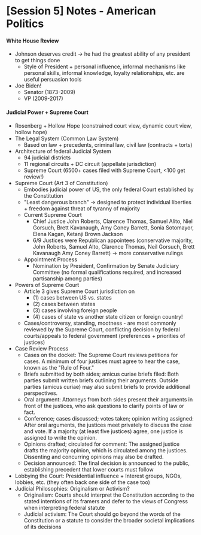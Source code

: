 # [Session 5] Notes - American Politics

#### White House Review

- Johnson deserves credit $\rightarrow$ he had the greatest ability of any president to get things done
  - Style of President + personal influence, informal mechanisms like personal skills, informal knowledge, loyalty relationships, etc. are useful persuasion tools
- Joe Biden!
  - Senator (1873-2009)
  - VP (2009-2017)

#### Judicial Power + Supreme Court

- Rosenberg + Hollow Hope (constrained court view, dynamic court view, hollow hope)
- The Legal System (Common Law System)
  - Based on law + precedents, criminal law, civil law (contracts + torts)
- Architecture of federal Judicial System
  - 94 judicial districts
  - 11 regional circuits + DC circuit (appellate jurisdiction)
  - Supreme Court (6500+ cases filed with Supreme Court, <100 get review!)
- Supreme Court (Art 3 of Constitution)
  - Embodies judicial power of US, the only federal Court established by the Constitution
  - "Least dangerous branch" $\rightarrow$ designed to protect individual liberties + freedom against threat of tyranny of majority 
  - Current Supreme Court
    - Chief Justice John Roberts, Clarence Thomas, Samuel Alito, Niel Gorsuch, Brett Kavanaugh, Amy Coney Barrett, Sonia Sotomayor, Elena Kagan, Ketanji Brown Jackson
    - 6/9 Justices were Republican appointees (conservative majority, John Roberts, Samuel Alto, Clarence Thomas, Neil Gorsuch, Brett Kavanaugh Amy Coney Barrett) $\rightarrow$ more conservative rulings
  - Appointment Process
    - Nomination by President, Confirmation by Senate Judiciary Committee (no formal qualifications required, and increased partisanship among parties)
- Powers of Supreme Court
  - Article 3 gives Supreme Court jurisdiction on 
    - (1) cases between US vs. states
    - (2) cases between states
    - (3) cases involving foreign people
    - (4) cases of state vs another state citizen or foreign country!
  - Cases/controversy, standing, mootness - are most commonly reviewed by the Supreme Court, conflicting decision by federal courts/appeals to federal government (preferences + priorities of justices)
- Case Review Process
  - Cases on the docket: The Supreme Court reviews petitions for cases. A minimum of four justices must agree to hear the case, known as the "Rule of Four."
  - Briefs submitted by both sides; amicus curiae briefs filed: Both parties submit written briefs outlining their arguments. Outside parties (amicus curiae) may also submit briefs to provide additional perspectives.
  - Oral argument: Attorneys from both sides present their arguments in front of the justices, who ask questions to clarify points of law or fact.
  - Conference; cases discussed; votes taken; opinion writing assigned: After oral arguments, the justices meet privately to discuss the case and vote. If a majority (at least five justices) agree, one justice is assigned to write the opinion.
  - Opinions drafted; circulated for comment: The assigned justice drafts the majority opinion, which is circulated among the justices. Dissenting and concurring opinions may also be drafted.
  - Decision announced: The final decision is announced to the public, establishing precedent that lower courts must follow
- Lobbying the Court: Presidential influence + Interest groups, NGOs, lobbies, etc. (they often back one side of the case too)
- Judicial Philosophies: Originalism or Activism?
  - Originalism: Courts should interpret the Constitution according to the stated intentions of its framers and defer to the views of Congress when interpreting federal statute
  - Judicial activism: The Court should go beyond the words of the Constitution or a statute to consider the broader societal implications of its decisions